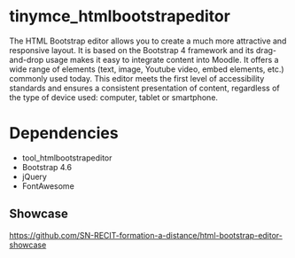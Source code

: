 # tinymce_htmlbootstrapeditor

The HTML Bootstrap editor allows you to create a much more attractive and responsive layout. It is based on the Bootstrap 4 framework and its drag-and-drop usage makes it easy to integrate content into Moodle. It offers a wide range of elements (text, image, Youtube video, embed elements, etc.) commonly used today. This editor meets the first level of accessibility standards and ensures a consistent presentation of content, regardless of the type of device used: computer, tablet or smartphone.

# Dependencies
* tool_htmlbootstrapeditor
* Bootstrap 4.6
* jQuery
* FontAwesome

## Showcase
https://github.com/SN-RECIT-formation-a-distance/html-bootstrap-editor-showcase
